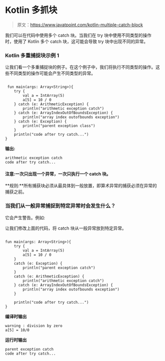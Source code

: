 # Kotlin 多抓块

> 原文：<https://www.javatpoint.com/kotlin-multiple-catch-block>

我们可以在代码中使用多个 catch 块。当我们在 try 块中使用不同类型的操作时，使用了 Kotlin 多个 catch 块，这可能会导致 try 块中出现不同的异常。

### Kotlin 多重捕捉块示例 1

让我们看一个多重捕捉块的例子。在这个例子中，我们将执行不同类型的操作。这些不同类型的操作可能会产生不同类型的异常。

```

 fun main(args: Array<String>){
    try {
        val a = IntArray(5)
        a[5] = 10 / 0
    } catch (e: ArithmeticException) {
        println("arithmetic exception catch")
    } catch (e: ArrayIndexOutOfBoundsException) {
        println("array index outofbounds exception")
    } catch (e: Exception) {
        println("parent exception class")
    }
    println("code after try catch...")
}

```

**输出:**

```
arithmetic exception catch
code after try catch...

```

#### 注意:一次只出现一个异常，一次只执行一个 catch 块。

**规则:**所有捕获块必须从最具体到一般放置，即算术异常的捕获必须在异常的捕获之前。

### 当我们从一般异常捕捉到特定异常时会发生什么？

它会产生警告。例如:

让我们修改上面的代码，将 catch 块从一般异常放到特定异常。

```

fun main(args: Array<String>){
    try {
        val a = IntArray(5)
        a[5] = 10 / 0
    }
    catch (e: Exception) {
        println("parent exception catch")
    }
    catch (e: ArithmeticException) {
        println("arithmetic exception catch")
    } catch (e: ArrayIndexOutOfBoundsException) {
        println("array index outofbounds exception")
    }

    println("code after try catch...")
}

```

**编译时输出**

```
warning : division by zero
a[5] = 10/0

```

**运行时输出**

```
parent exception catch
code after try catch...

```